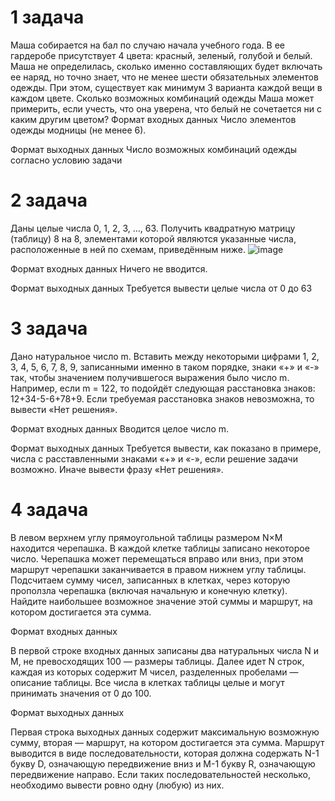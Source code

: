 # 1 задача
Маша собирается на бал по случаю начала учебного года. В ее гардеробе присутствует 4 цвета: красный, зеленый, голубой и белый. Маша не определилась, сколько именно составляющих будет включать ее наряд, но точно знает, что не менее шести обязательных элементов одежды. При этом, существует как минимум 3 варианта каждой вещи в каждом цвете. Сколько возможных комбинаций одежды Маша может примерить, если учесть, что она уверена, что белый не сочетается ни с каким другим цветом? 
Формат входных данных 
Число элементов одежды модницы (не менее 6). 

Формат выходных данных 
Число возможных комбинаций одежды согласно условию задачи

# 2 задача
Даны целые числа 0, 1, 2, 3, …, 63. Получить квадратную матрицу (таблицу) 8 на 8, элементами которой являются указанные числа, расположенные в ней по схемам, приведённым ниже.
![image](https://github.com/ArtemkaSavinov/mirea-olimp/assets/114619059/9708b0a8-4a06-4762-b326-95995de6d844)

Формат входных данных 
Ничего не вводится.

Формат выходных данных 
Требуется вывести целые числа от 0 до 63

# 3 задача
Дано натуральное число m. Вставить между некоторыми цифрами 1, 2, 3, 4, 5, 6, 7, 8, 9, записанными именно в таком порядке, знаки «+» и «-» так, чтобы значением получившегося выражения было число m. Например, если m = 122, то подойдёт следующая расстановка знаков: 12+34-5-6+78+9. Если требуемая расстановка знаков невозможна, то вывести «Нет решения».

Формат входных данных 
Вводится целое число m. 

Формат выходных данных 
Требуется вывести, как показано в примере, числа с расставленными знаками «+» и «-», если решение задачи возможно. Иначе вывести фразу «Нет решения».

# 4 задача
В левом верхнем углу прямоугольной таблицы размером N×M находится черепашка. В каждой клетке таблицы записано некоторое число. Черепашка может перемещаться вправо или вниз, при этом маршрут черепашки заканчивается в правом нижнем углу таблицы. Подсчитаем сумму чисел, записанных в клетках, через которую проползла черепашка (включая начальную и конечную клетку). Найдите наибольшее возможное значение этой суммы и маршрут, на котором достигается эта сумма. 

Формат входных данных 

В первой строке входных данных записаны два натуральных числа N и M, не превосходящих 100 — размеры таблицы. Далее идет N строк, каждая из которых содержит M чисел, разделенных пробелами — описание таблицы. Все числа в клетках таблицы целые и могут принимать значения от 0 до 100.
 
Формат выходных данных 

Первая строка выходных данных содержит максимальную возможную сумму, вторая — маршрут, на котором достигается эта сумма. Маршрут выводится в виде последовательности, которая должна содержать N-1 букву D, означающую передвижение вниз и M-1 букву R, означающую передвижение направо. Если таких последовательностей несколько, необходимо вывести ровно одну (любую) из них.

